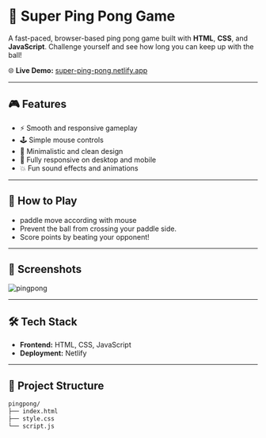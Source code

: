  # 🏓 Super Ping Pong Game

A fast-paced, browser-based ping pong game built with **HTML**, **CSS**, and **JavaScript**. Challenge yourself and see how long you can keep up with the ball!


🌐 **Live Demo:** [super-ping-pong.netlify.app](https://super-ping-pong.netlify.app/)  

---

## 🎮 Features

- ⚡ Smooth and responsive gameplay
- 🕹️ Simple mouse controls
- 🎨 Minimalistic and clean design
- 📱 Fully responsive on desktop and mobile
- 💥 Fun sound effects and animations

---

## 🚀 How to Play

- paddle move according with mouse
- Prevent the ball from crossing your paddle side.
- Score points by beating your opponent!

---

## 📸 Screenshots
![pingpong](https://github.com/user-attachments/assets/52b8c426-e558-441f-bd2e-af9747d7792c)


---

## 🛠️ Tech Stack

- **Frontend:** HTML, CSS, JavaScript
- **Deployment:** Netlify

---

## 🧩 Project Structure

```bash
pingpong/
├── index.html
├── style.css
└── script.js
